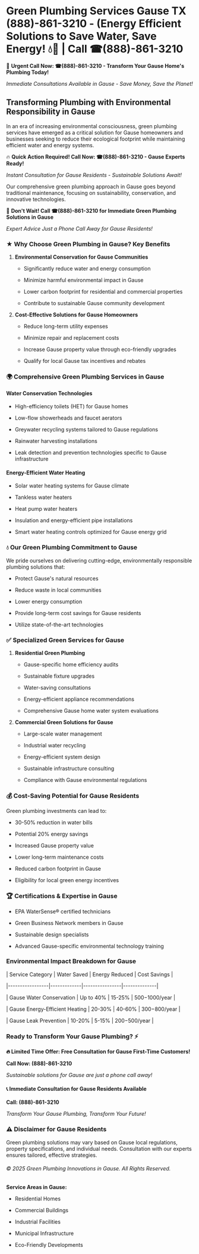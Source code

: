 # Green Plumbing Services Gause TX (888)-861-3210 - (Energy Efficient Solutions to Save Water, Save Energy! 💧🌿 | Call ☎(888)-861-3210

🚨 **Urgent Call Now: ☎(888)-861-3210 - Transform Your Gause Home's Plumbing Today!**
*Immediate Consultations Available in Gause - Save Money, Save the Planet!*

## Transforming Plumbing with Environmental Responsibility in Gause

In an era of increasing environmental consciousness, green plumbing services have emerged as a critical solution for Gause homeowners and businesses seeking to reduce their ecological footprint while maintaining efficient water and energy systems. 

🔥 **Quick Action Required! Call Now: ☎(888)-861-3210 - Gause Experts Ready!**
*Instant Consultation for Gause Residents - Sustainable Solutions Await!*

Our comprehensive green plumbing approach in Gause goes beyond traditional maintenance, focusing on sustainability, conservation, and innovative technologies.

🚨 **Don't Wait! Call ☎(888)-861-3210 for Immediate Green Plumbing Solutions in Gause**
*Expert Advice Just a Phone Call Away for Gause Residents!*

### ★ Why Choose Green Plumbing in Gause? Key Benefits

1. **Environmental Conservation for Gause Communities** 
   - Significantly reduce water and energy consumption
   - Minimize harmful environmental impact in Gause
   - Lower carbon footprint for residential and commercial properties
   - Contribute to sustainable Gause community development

2. **Cost-Effective Solutions for Gause Homeowners** 
   - Reduce long-term utility expenses
   - Minimize repair and replacement costs
   - Increase Gause property value through eco-friendly upgrades
   - Qualify for local Gause tax incentives and rebates

### 🌍 Comprehensive Green Plumbing Services in Gause

#### Water Conservation Technologies
- High-efficiency toilets (HET) for Gause homes
- Low-flow showerheads and faucet aerators
- Greywater recycling systems tailored to Gause regulations
- Rainwater harvesting installations
- Leak detection and prevention technologies specific to Gause infrastructure

#### Energy-Efficient Water Heating
- Solar water heating systems for Gause climate
- Tankless water heaters
- Heat pump water heaters
- Insulation and energy-efficient pipe installations
- Smart water heating controls optimized for Gause energy grid

### 💧 Our Green Plumbing Commitment to Gause

We pride ourselves on delivering cutting-edge, environmentally responsible plumbing solutions that:
- Protect Gause's natural resources
- Reduce waste in local communities
- Lower energy consumption
- Provide long-term cost savings for Gause residents
- Utilize state-of-the-art technologies

### ✅ Specialized Green Services for Gause

1. **Residential Green Plumbing**
   - Gause-specific home efficiency audits
   - Sustainable fixture upgrades
   - Water-saving consultations
   - Energy-efficient appliance recommendations
   - Comprehensive Gause home water system evaluations

2. **Commercial Green Solutions for Gause**
   - Large-scale water management
   - Industrial water recycling
   - Energy-efficient system design
   - Sustainable infrastructure consulting
   - Compliance with Gause environmental regulations

### 💰 Cost-Saving Potential for Gause Residents

Green plumbing investments can lead to:
- 30-50% reduction in water bills
- Potential 20% energy savings
- Increased Gause property value
- Lower long-term maintenance costs
- Reduced carbon footprint in Gause
- Eligibility for local green energy incentives

### 🏆 Certifications & Expertise in Gause

- EPA WaterSense® certified technicians
- Green Business Network members in Gause
- Sustainable design specialists
- Advanced Gause-specific environmental technology training

### Environmental Impact Breakdown for Gause

| Service Category | Water Saved | Energy Reduced | Cost Savings |
|-----------------|-------------|----------------|--------------|
| Gause Water Conservation | Up to 40% | 15-25% | $500-$1000/year |
| Gause Energy-Efficient Heating | 20-30% | 40-60% | $300-$800/year |
| Gause Leak Prevention | 10-20% | 5-15% | $200-$500/year |

### Ready to Transform Your Gause Plumbing? ⚡

**🔥 Limited Time Offer: Free Consultation for Gause First-Time Customers!**

**Call Now: (888)-861-3210**
*Sustainable solutions for Gause are just a phone call away!*

#### 📞 Immediate Consultation for Gause Residents Available

**Call: (888)-861-3210**
*Transform Your Gause Plumbing, Transform Your Future!*

### ⚠️ Disclaimer for Gause Residents

Green plumbing solutions may vary based on Gause local regulations, property specifications, and individual needs. Consultation with our experts ensures tailored, effective strategies.

###### © 2025 Green Plumbing Innovations in Gause. All Rights Reserved.

**Service Areas in Gause:** 
- Residential Homes
- Commercial Buildings
- Industrial Facilities
- Municipal Infrastructure
- Eco-Friendly Developments
